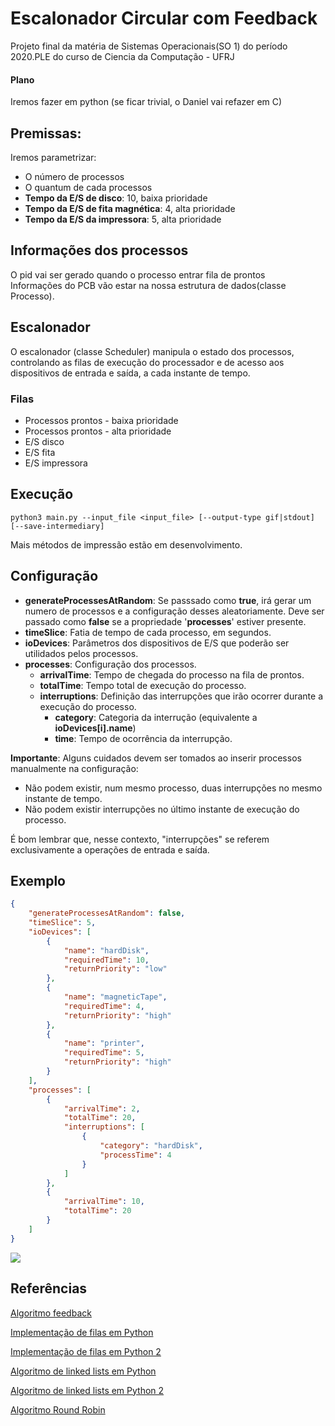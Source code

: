 # Escalonador Circular com Feedback
Projeto final da matéria de Sistemas Operacionais(SO 1) do período 2020.PLE do curso de Ciencia da Computação - UFRJ

#### Plano

Iremos fazer em python (se ficar trivial, o Daniel vai refazer em C)

## Premissas:

Iremos parametrizar:
- O número de processos 
- O quantum de cada processos
- **Tempo da E/S de disco**: 10, baixa prioridade
- **Tempo da E/S de fita magnética**: 4, alta prioridade
- **Tempo da E/S da impressora**: 5, alta prioridade

## Informações dos processos

O pid vai ser gerado quando o processo entrar fila de prontos  
Informações do PCB vão estar na nossa estrutura de dados(classe Processo).

## Escalonador

O escalonador (classe Scheduler) manipula o estado dos processos, controlando as filas de execução do processador e de acesso aos dispositivos de entrada e saída, a cada instante de tempo.

### Filas

- Processos prontos - baixa prioridade
- Processos prontos - alta prioridade
- E/S disco
- E/S fita
- E/S impressora

## Execução

    python3 main.py --input_file <input_file> [--output-type gif|stdout] [--save-intermediary]

Mais métodos de impressão estão em desenvolvimento.

## Configuração

- **generateProcessesAtRandom**: Se passsado como **true**, irá gerar um numero de processos e a configuração desses aleatoriamente. Deve ser passado como **false** se a propriedade '**processes**' estiver presente.
- **timeSlice**: Fatia de tempo de cada processo, em segundos.
- **ioDevices**: Parâmetros dos dispositivos de E/S que poderão ser utilidados pelos processos.
- **processes**:
  Configuração dos processos.
  - **arrivalTime**: Tempo de chegada do processo na fila de prontos.
  - **totalTime**: Tempo  total de execução do processo.
  - **interruptions**: Definição das interrupções que irão ocorrer durante a execução do processo.
    - **category**: Categoria da interrução (equivalente a **ioDevices[i].name**)
    - **time**: Tempo de ocorrência da interrupção.
    
**Importante**: Alguns cuidados devem ser tomados ao inserir processos manualmente na configuração:
- Não podem existir, num mesmo processo, duas interrupções no mesmo instante de tempo.
- Não podem existir interrupções no último instante de execução do processo.

É bom lembrar que, nesse contexto, "interrupções" se referem exclusivamente a operações de entrada e saída.

Exemplo
---

```json
{
	"generateProcessesAtRandom": false,
	"timeSlice": 5,
	"ioDevices": [
		{
			"name": "hardDisk",
			"requiredTime": 10,
			"returnPriority": "low"
		},
		{
			"name": "magneticTape",
			"requiredTime": 4,
			"returnPriority": "high"
		},
		{
			"name": "printer",
			"requiredTime": 5,
			"returnPriority": "high"
		}
	],
	"processes": [
		{
			"arrivalTime": 2,
			"totalTime": 20,
			"interruptions": [
				{
					"category": "hardDisk",
					"processTime": 4
				}
			]
		},
		{
			"arrivalTime": 10,
			"totalTime": 20
		}
	]
}
```

![](https://media.giphy.com/media/SaLthcfQxkAMca2Osz/giphy.gif)

## Referências

[Algoritmo feedback](https://en.wikipedia.org/wiki/Multilevel_feedback_queue)

[Implementação de filas em Python](https://www.geeksforgeeks.org/queue-in-python/)

[Implementação de filas em Python 2](https://runestone.academy/runestone/books/published/pythonds/BasicDS/ImplementingaQueueinPython.html)

[Algoritmo de linked lists em Python](https://www.codefellows.org/blog/implementing-a-singly-linked-list-in-python/)

[Algoritmo de linked lists em Python 2](https://medium.com/@kevin.michael.horan/data-structures-linked-lists-with-python-2d0ec4fdc18c)

[Algoritmo Round Robin](https://www.geeksforgeeks.org/program-round-robin-scheduling-set-1/)

